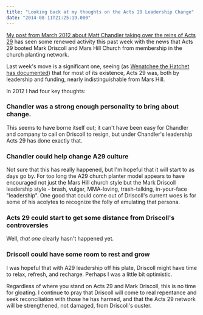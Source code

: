 ```yaml
---
title: "Looking back at my thoughts on the Acts 29 Leadership Change"
date: "2014-08-11T21:25:19.000"
---
```


[My post from March 2012 about Matt Chandler taking over the reins of Acts 29](http://chrishubbs.com/2012/03/28/some-thoughts-on-matt-chandlers-move-to-lead-acts-29/) has seen some renewed activity this past week with the news that Acts 29 booted Mark Driscoll and Mars Hill Church from membership in the church planting network.

Last week's move is a significant one, seeing (as [Wenatchee the Hatchet has documented](http://wenatcheethehatchet.blogspot.com/2014/08/in-consideration-of-recent-events-blast.html)) that for most of its existence, Acts 29 was, both by leadership and funding, nearly indistinguishable from Mars Hill.

In 2012 I had four key thoughts:

### Chandler was a strong enough personality to bring about change.

This seems to have borne itself out; it can't have been easy for Chandler and company to call on Driscoll to resign, but under Chandler's leadership Acts 29 has done exactly that.

### Chandler could help change A29 culture

Not sure that this has really happened, but I'm hopeful that it will start to as days go by. For too long the A29 church planter model appears to have encouraged not just the Mars Hill church style but the Mark Driscoll leadership style - brash, vulgar, MMA-loving, trash-talking, in-your-face "leadership". One good that could come out of Driscoll's current woes is for some of his acolytes to recognize the folly of emulating that persona.

### Acts 29 could start to get some distance from Driscoll's controversies

Well, _that one_ clearly hasn't happened yet.

### Driscoll could have some room to rest and grow

I was hopeful that with A29 leadership off his plate, Driscoll might have time to relax, refresh, and recharge. Perhaps I was a little bit optimistic.

Regardless of where you stand on Acts 29 and Mark Driscoll, this is no time for gloating. I continue to pray that Driscoll will come to real repentance and seek reconciliation with those he has harmed, and that the Acts 29 network will be strengthened, not damaged, from Driscoll's ouster.

